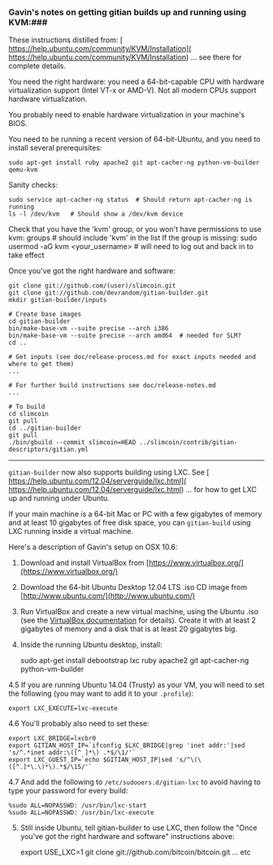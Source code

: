 ### Gavin's notes on getting gitian builds up and running using KVM:###

These instructions distilled from:
[  https://help.ubuntu.com/community/KVM/Installation](  https://help.ubuntu.com/community/KVM/Installation)
... see there for complete details.

You need the right hardware: you need a 64-bit-capable CPU with hardware virtualization support (Intel VT-x or AMD-V). Not all modern CPUs support hardware virtualization.

You probably need to enable hardware virtualization in your machine's BIOS.

You need to be running a recent version of 64-bit-Ubuntu, and you need to install several prerequisites:

	sudo apt-get install ruby apache2 git apt-cacher-ng python-vm-builder qemu-kvm

Sanity checks:

	sudo service apt-cacher-ng status  # Should return apt-cacher-ng is running
	ls -l /dev/kvm   # Should show a /dev/kvm device

Check that you have the 'kvm' group, or you won't have permissions to use kvm:
  groups    # should include 'kvm' in the list
If the group is missing:
  sudo usermod -aG kvm <your_username>    # will need to log out and back in to take effect

Once you've got the right hardware and software:

	git clone git://github.com/(user)/slimcoin.git
	git clone git://github.com/devrandom/gitian-builder.git
	mkdir gitian-builder/inputs

	# Create base images
	cd gitian-builder
	bin/make-base-vm --suite precise --arch i386
	bin/make-base-vm --suite precise --arch amd64  # needed for SLM?
	cd ..

	# Get inputs (see doc/release-process.md for exact inputs needed and where to get them)
	...

	# For further build instructions see doc/release-notes.md
	...

	# To build
	cd slimcoin
	git pull
	cd ../gitian-builder
	git pull
	./bin/gbuild --commit slimcoin=HEAD ../slimcoin/contrib/gitian-descriptors/gitian.yml

---------------------

`gitian-builder` now also supports building using LXC. See
[  https://help.ubuntu.com/12.04/serverguide/lxc.html](  https://help.ubuntu.com/12.04/serverguide/lxc.html)
... for how to get LXC up and running under Ubuntu.

If your main machine is a 64-bit Mac or PC with a few gigabytes of memory
and at least 10 gigabytes of free disk space, you can `gitian-build` using
LXC running inside a virtual machine.

Here's a description of Gavin's setup on OSX 10.6:

1. Download and install VirtualBox from [https://www.virtualbox.org/](https://www.virtualbox.org/)

2. Download the 64-bit Ubuntu Desktop 12.04 LTS .iso CD image from
   [http://www.ubuntu.com/](http://www.ubuntu.com/)

3. Run VirtualBox and create a new virtual machine, using the Ubuntu .iso (see the [VirtualBox documentation](https://www.virtualbox.org/wiki/Documentation) for details). Create it with at least 2 gigabytes of memory and a disk that is at least 20 gigabytes big.

4. Inside the running Ubuntu desktop, install:

	sudo apt-get install debootstrap lxc ruby apache2 git apt-cacher-ng python-vm-builder

4.5 If you are running Ubuntu 14.04 (Trusty) as your VM, you will need to set the following (you may want to add it to your `.profile`):
	
	export LXC_EXECUTE=lxc-execute
	
4.6 You'll probably also need to set these:

	export LXC_BRIDGE=lxcbr0
	export GITIAN_HOST_IP=`ifconfig $LXC_BRIDGE|grep 'inet addr:'|sed 's/^.*inet addr:\([^ ]*\) .*$/\1/'`
	export LXC_GUEST_IP=`echo $GITIAN_HOST_IP|sed 's/^\(\([^.]*\.\)*\).*$/\15/'`

4.7 And add the following to `/etc/sudooers.d/gitian-lxc` to avoid having to type your password for every build:

	%sudo ALL=NOPASSWD: /usr/bin/lxc-start
	%sudo ALL=NOPASSWD: /usr/bin/lxc-execute

5. Still inside Ubuntu, tell gitian-builder to use LXC, then follow the "Once you've got the right hardware and software" instructions above:

	export USE_LXC=1
	git clone git://github.com/bitcoin/bitcoin.git
	... etc

